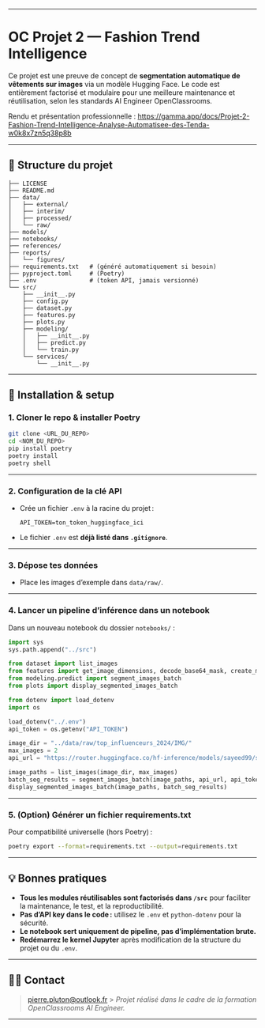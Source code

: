  ---

# OC Projet 2 — Fashion Trend Intelligence

Ce projet est une preuve de concept de **segmentation automatique de vêtements sur images** via un modèle Hugging Face.
Le code est entièrement factorisé et modulaire pour une meilleure maintenance et réutilisation, selon les standards AI Engineer OpenClassrooms.

Rendu et présentation professionnelle : https://gamma.app/docs/Projet-2-Fashion-Trend-Intelligence-Analyse-Automatisee-des-Tenda-w0k8x7zn5q38p8b

 ---

## 📁 **Structure du projet**

```plaintext
├── LICENSE
├── README.md
├── data/
│   ├── external/
│   ├── interim/
│   ├── processed/
│   └── raw/
├── models/
├── notebooks/
├── references/
├── reports/
│   └── figures/
├── requirements.txt   # (généré automatiquement si besoin)
├── pyproject.toml     # (Poetry)
├── .env               # (token API, jamais versionné)
└── src/
    ├── __init__.py
    ├── config.py
    ├── dataset.py
    ├── features.py
    ├── plots.py
    ├── modeling/
    │   ├── __init__.py
    │   ├── predict.py
    │   └── train.py
    └── services/
        └── __init__.py
```

---

## 🚀 **Installation & setup**

### 1. **Cloner le repo & installer Poetry**

```bash
git clone <URL_DU_REPO>
cd <NOM_DU_REPO>
pip install poetry
poetry install
poetry shell
```

---

### 2. **Configuration de la clé API**

- Crée un fichier `.env` à la racine du projet :

  ```dotenv
  API_TOKEN=ton_token_huggingface_ici
  ```

- Le fichier `.env` est **déjà listé dans `.gitignore`**.

---

### 3. **Dépose tes données**

- Place les images d’exemple dans `data/raw/`.

---

### 4. **Lancer un pipeline d’inférence dans un notebook**

Dans un nouveau notebook du dossier `notebooks/` :

```python
import sys
sys.path.append("../src")

from dataset import list_images
from features import get_image_dimensions, decode_base64_mask, create_masks
from modeling.predict import segment_images_batch
from plots import display_segmented_images_batch

from dotenv import load_dotenv
import os

load_dotenv("../.env")
api_token = os.getenv("API_TOKEN")

image_dir = "../data/raw/top_influenceurs_2024/IMG/"
max_images = 2
api_url = "https://router.huggingface.co/hf-inference/models/sayeed99/segformer_b3_clothes"

image_paths = list_images(image_dir, max_images)
batch_seg_results = segment_images_batch(image_paths, api_url, api_token)
display_segmented_images_batch(image_paths, batch_seg_results)
```

---

### 5. **(Option) Générer un fichier requirements.txt**

Pour compatibilité universelle (hors Poetry) :

```bash
poetry export --format=requirements.txt --output=requirements.txt
```

---

## 💡 **Bonnes pratiques**

- **Tous les modules réutilisables sont factorisés dans `/src`** pour faciliter la maintenance, le test, et la reproductibilité.
- **Pas d’API key dans le code :** utilisez le `.env` et `python-dotenv` pour la sécurité.
- **Le notebook sert uniquement de pipeline, pas d’implémentation brute.**
- **Redémarrez le kernel Jupyter** après modification de la structure du projet ou du `.env`.

---

## 🧑‍💻 **Contact**

> [pierre.pluton@outlook.fr](mailto:pierre.pluton@outlook.fr) > _Projet réalisé dans le cadre de la formation OpenClassrooms AI Engineer._

---
